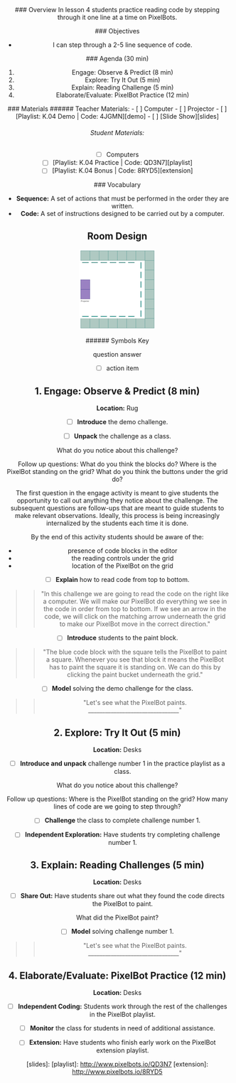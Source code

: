 <header class='header' title='Step-By-Step' subtitle='Lesson 04'/>

<notable>
<iconp src='/icons/activity.png'>### Overview</iconp>
In lesson 4 students practice reading code by stepping through it one line at a time on PixelBots.

<iconp src='/icons/objectives.png'>### Objectives</iconp>
- I can step through a 2-5 line sequence of code.

<iconp src='/icons/agenda.png'>### Agenda (30 min)</iconp>
1. Engage: Observe & Predict (8 min)
1. Explore: Try It Out (5 min)
1. Explain: Reading Challenge (5 min)
1. Elaborate/Evaluate: PixelBot Practice (12 min)

<note>
<iconp src='/icons/materials.png'>### Materials</iconp>
###### Teacher Materials:
- [ ] Computer
- [ ] Projector
- [ ] [Playlist: K.04 Demo | Code: 4JGMN][demo]
- [ ] [Slide Show][slides]

###### Student Materials:
- [ ] Computers
- [ ] [Playlist: K.04 Practice | Code: QD3N7][playlist]
- [ ] [Playlist: K.04 Bonus | Code: 8RYD5][extension]

<iconp src='/icons/vocab.png'>### Vocabulary</iconp>
- **Sequence:** A set of actions that must be performed in the order they are written.
- **Code:** A set of instructions designed to be carried out by a computer.
</note>

<pagebreak/>

## Room Design

![room](/images/layout-online.png)

<note borderLeft='2px solid green' mt='2em'>
###### Symbols Key

<iconp ml='1.65em' type='question'>question</iconp>
<iconp ml='1.65em' type='answer'>answer</iconp>
- [ ] action item
</note>

<pagebreak/>

## 1. Engage: Observe & Predict (8 min)
**Location:** Rug

- [ ] **Introduce** the demo challenge.

- [ ] **Unpack** the challenge as a class.

<iconp type='question'>What do you notice about this challenge?</iconp>

Follow up questions:
  <iconp type='question'>What do you think the blocks do?</iconp>
  <iconp type='question'>Where is the PixelBot standing on the grid?</iconp>
  <iconp type='question'>What do you think the buttons under the grid do?</iconp>

  <note type='tip'>The first question in the engage activity is meant to give students the opportunity to call out anything they notice about the challenge. The subsequent questions are follow-ups that are meant to guide students to make relevant observations. Ideally, this process is being increasingly internalized by the students each time it is done.

  By the end of this activity students should be aware of the:
  - presence of code blocks in the editor
  - the reading controls under the grid
  - location of the PixelBot on the grid</note>

- [ ] **Explain** how to read code from top to bottom.
>>"In this challenge we are going to read the code on the right like a computer. We will make our PixelBot do everything we see in the code in order from top to bottom. If we see an arrow in the code, we will click on the matching arrow underneath the grid to make our PixelBot move in the correct direction."

- [ ] **Introduce** students to the paint block.
>>"The blue code block with the square tells the PixelBot to paint a square. Whenever you see that block it means the PixelBot has to paint the square it is standing on. We can do this by clicking the paint bucket underneath the grid."

 - [ ] **Model** solving the demo challenge for the class.
 >>"Let's see what the PixelBot paints. ________________________________"

## 2. Explore: Try It Out (5 min)
**Location:** Desks

- [ ] **Introduce and unpack** challenge number 1 in the practice playlist as a class.

<iconp type='question'>What do you notice about this challenge?</iconp>


Follow up questions:
  <iconp type='question'>Where is the PixelBot standing on the grid?</iconp>
  <iconp type='question'>How many lines of code are we going to step through?</iconp>


- [ ] **Challenge** the class to complete challenge number 1.

- [ ] **Independent Exploration:** Have students try completing challenge number 1.

## 3. Explain: Reading Challenges (5 min)
**Location:** Desks

- [ ] **Share Out:** Have students share out what they found the code directs the PixelBot to paint.

<iconp type='question'>What did the PixelBot paint?</iconp>

- [ ] **Model** solving challenge number 1.
>>"Let's see what the PixelBot paints. ________________________________"

## 4. Elaborate/Evaluate: PixelBot Practice (12 min)
**Location:** Desks

- [ ] **Independent Coding:** Students work through the rest of the challenges in the PixelBot playlist.

- [ ] **Monitor** the class for students in need of additional assistance.

- [ ] **Extension:** Have students who finish early work on the PixelBot extension playlist.
</notable>

[demo]: http://www.pixelbots.io/4JGMN
[slides]:
[playlist]: http://www.pixelbots.io/QD3N7
[extension]: http://www.pixelbots.io/8RYD5
